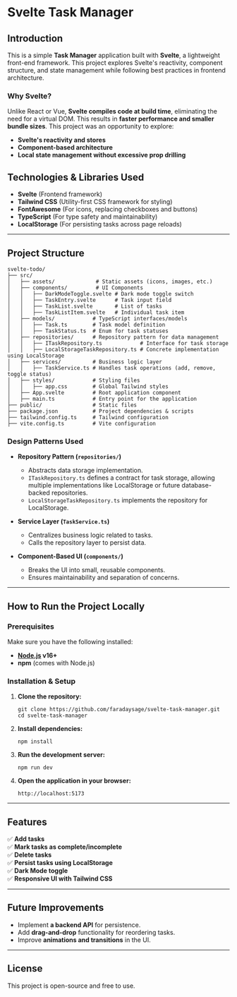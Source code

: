 # Svelte Task Manager

## Introduction

This is a simple **Task Manager** application built with **Svelte**, a lightweight front-end framework. This project explores Svelte's reactivity, component structure, and state management while following best practices in frontend architecture.

### Why Svelte?
Unlike React or Vue, **Svelte compiles code at build time**, eliminating the need for a virtual DOM. This results in **faster performance and smaller bundle sizes**. This project was an opportunity to explore:
- **Svelte's reactivity and stores**
- **Component-based architecture**
- **Local state management without excessive prop drilling**

## Technologies & Libraries Used

- **Svelte** (Frontend framework)
- **Tailwind CSS** (Utility-first CSS framework for styling)
- **FontAwesome** (For icons, replacing checkboxes and buttons)
- **TypeScript** (For type safety and maintainability)
- **LocalStorage** (For persisting tasks across page reloads)

---

## Project Structure

```
svelte-todo/
├── src/
│   ├── assets/             # Static assets (icons, images, etc.)
│   ├── components/         # UI Components
│   │   ├── DarkModeToggle.svelte # Dark mode toggle switch
│   │   ├── TaskEntry.svelte      # Task input field
│   │   ├── TaskList.svelte       # List of tasks
│   │   ├── TaskListItem.svelte   # Individual task item
│   ├── models/            # TypeScript interfaces/models
│   │   ├── Task.ts        # Task model definition
│   │   ├── TaskStatus.ts  # Enum for task statuses
│   ├── repositories/      # Repository pattern for data management
│   │   ├── ITaskRepository.ts            # Interface for task storage
│   │   ├── LocalStorageTaskRepository.ts # Concrete implementation using LocalStorage
│   ├── services/          # Business logic layer
│   │   ├── TaskService.ts # Handles task operations (add, remove, toggle status)
│   ├── styles/            # Styling files
│   │   ├── app.css        # Global Tailwind styles
│   ├── App.svelte         # Root application component
│   ├── main.ts            # Entry point for the application
├── public/                # Static files
├── package.json           # Project dependencies & scripts
├── tailwind.config.ts     # Tailwind configuration
├── vite.config.ts         # Vite configuration
```

### **Design Patterns Used**
- **Repository Pattern (`repositories/`)**  
  - Abstracts data storage implementation.
  - `ITaskRepository.ts` defines a contract for task storage, allowing multiple implementations like LocalStorage or future database-backed repositories.
  - `LocalStorageTaskRepository.ts` implements the repository for LocalStorage.

- **Service Layer (`TaskService.ts`)**  
  - Centralizes business logic related to tasks.
  - Calls the repository layer to persist data.

- **Component-Based UI (`components/`)**  
  - Breaks the UI into small, reusable components.
  - Ensures maintainability and separation of concerns.

---

## How to Run the Project Locally

### **Prerequisites**
Make sure you have the following installed:
- **[Node.js](https://nodejs.org/) v16+**
- **npm** (comes with Node.js)

### **Installation & Setup**
1. **Clone the repository:**
   ```
   git clone https://github.com/faradaysage/svelte-task-manager.git
   cd svelte-task-manager
   ```

2. **Install dependencies:**
   ```
   npm install
   ```

3. **Run the development server:**
   ```
   npm run dev
   ```

4. **Open the application in your browser:**
   ```
   http://localhost:5173
   ```

---

## Features
✅ **Add tasks**  
✅ **Mark tasks as complete/incomplete**  
✅ **Delete tasks**  
✅ **Persist tasks using LocalStorage**  
✅ **Dark Mode toggle**  
✅ **Responsive UI with Tailwind CSS**  

---

## Future Improvements
- Implement **a backend API** for persistence.
- Add **drag-and-drop** functionality for reordering tasks.
- Improve **animations and transitions** in the UI.

---

## License
This project is open-source and free to use.


